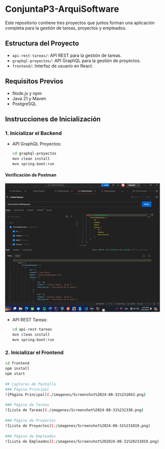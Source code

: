 # ConjuntaP3-ArquiSoftware
Este repositorio contiene tres proyectos que juntos forman una aplicación completa para la gestión de tareas, proyectos y empleados.

## Estructura del Proyecto
- `api-rest-tareas/`: API REST para la gestión de tareas.
- `graphql-proyectos/`: API GraphQL para la gestión de proyectos.
- `frontend/`: Interfaz de usuario en React.

## Requisitos Previos
- Node.js y npm
- Java 21 y Maven
- PostgreSQL

## Instrucciones de Inicialización

### 1. Inicializar el Backend
- API GraphQL Proyectos:
  ```bash
  cd graphql-proyectos
  mvn clean install
  mvn spring-boot:run
  ```

#### Verificación de Postman
![Página Principal](./imagenes/Screenshot%202024-08-31%20231552.png)


- API REST Tareas:
  ```bash
  cd api-rest-tareas
  mvn clean install
  mvn spring-boot:run
  ```


### 2. Inicializar el Frontend
```bash
cd frontend
npm install
npm start

## Capturas de Pantalla
### Página Principal
![Página Principal](./imagenes/Screenshot%2024-08-31%231043.png)

### Página de Tareas
![Lista de Tareas](./imagenes/Screenshot%2024-08-31%231330.png)

### Página de Proyectos
![Lista de Proyectos](./imagenes/Screenshot%2024-08-31%231019.png)

### Página de Empleados
![Lista de Empleados](./imagenes/Screenshot%202024-08-31%20231019.png)

